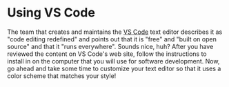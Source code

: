 # Using VS Code

The team that creates and maintains the [VS
Code](https://code.visualstudio.com/) text editor describes it as "code editing
redefined" and points out that it is "free" and "built on open source" and that
it "runs everywhere". Sounds nice, huh? After you have reviewed the content on
VS Code's web site, follow the instructions to install in on the computer that
you will use for software development. Now, go ahead and take some time to
customize your text editor so that it uses a color scheme that matches your
style!
